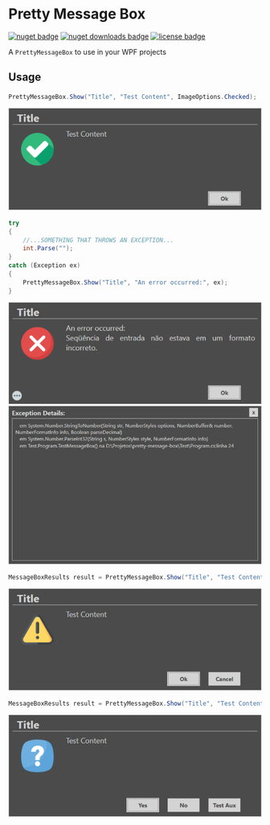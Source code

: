 # Pretty Message Box

[![nuget badge](https://img.shields.io/nuget/v/PrettyMessageBox?logo=NuGet&style=for-the-badge)](https://www.nuget.org/packages/PrettyMessageBox)
[![nuget downloads badge](https://img.shields.io/nuget/dt/PrettyMessageBox?logo=NuGet&style=for-the-badge)](https://www.nuget.org/packages/PrettyMessageBox)
[![license badge](https://img.shields.io/github/license/gabriel-moresco/pretty-message-box?style=for-the-badge)](./LICENSE.txt)

A `PrettyMessageBox` to use in your WPF projects

## Usage

```cs
PrettyMessageBox.Show("Title", "Test Content", ImageOptions.Checked);
```
![](https://raw.githubusercontent.com/gabriel-moresco/pretty-message-box/master/docs/sample_checked.png)

```cs
try
{
    //...SOMETHING THAT THROWS AN EXCEPTION...
    int.Parse("");
}
catch (Exception ex)
{
    PrettyMessageBox.Show("Title", "An error occurred:", ex);
}
```
![](https://raw.githubusercontent.com/gabriel-moresco/pretty-message-box/master/docs/sample_error.png)
![](https://raw.githubusercontent.com/gabriel-moresco/pretty-message-box/master/docs/sample_exception_details.png)

```cs
MessageBoxResults result = PrettyMessageBox.Show("Title", "Test Content", ImageOptions.Info, ButtonOptions.OkCancel);
```
![](https://raw.githubusercontent.com/gabriel-moresco/pretty-message-box/master/docs/sample_info.png)

```cs
MessageBoxResults result = PrettyMessageBox.Show("Title", "Test Content", ImageOptions.Question, ButtonOptions.YesNoAuxiliary, "Test Aux");
```
![](https://raw.githubusercontent.com/gabriel-moresco/pretty-message-box/master/docs/sample_question.png)
